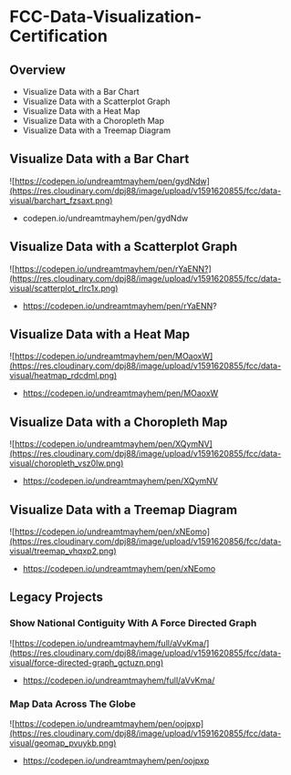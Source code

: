# FCC-Data-Visualization-Certification


## Overview
- Visualize Data with a Bar Chart
- Visualize Data with a Scatterplot Graph
- Visualize Data with a Heat Map
- Visualize Data with a Choropleth Map
- Visualize Data with a Treemap Diagram


## Visualize Data with a Bar Chart

![https://codepen.io/undreamtmayhem/pen/gydNdw](https://res.cloudinary.com/dpj88/image/upload/v1591620855/fcc/data-visual/barchart_fzsaxt.png)
- codepen.io/undreamtmayhem/pen/gydNdw
## Visualize Data with a Scatterplot Graph
![https://codepen.io/undreamtmayhem/pen/rYaENN?](https://res.cloudinary.com/dpj88/image/upload/v1591620855/fcc/data-visual/scatterplot_rlrc1x.png)
- https://codepen.io/undreamtmayhem/pen/rYaENN?
## Visualize Data with a Heat Map
![https://codepen.io/undreamtmayhem/pen/MOaoxW](https://res.cloudinary.com/dpj88/image/upload/v1591620855/fcc/data-visual/heatmap_rdcdml.png)

- https://codepen.io/undreamtmayhem/pen/MOaoxW
## Visualize Data with a Choropleth Map
![https://codepen.io/undreamtmayhem/pen/XQymNV](https://res.cloudinary.com/dpj88/image/upload/v1591620855/fcc/data-visual/choropleth_vsz0lw.png)
- https://codepen.io/undreamtmayhem/pen/XQymNV
## Visualize Data with a Treemap Diagram
![https://codepen.io/undreamtmayhem/pen/xNEomo](https://res.cloudinary.com/dpj88/image/upload/v1591620856/fcc/data-visual/treemap_vhqxp2.png)
- https://codepen.io/undreamtmayhem/pen/xNEomo

## Legacy Projects

### Show National Contiguity With A Force Directed Graph
![https://codepen.io/undreamtmayhem/full/aVvKma/](https://res.cloudinary.com/dpj88/image/upload/v1591620855/fcc/data-visual/force-directed-graph_gctuzn.png)
- https://codepen.io/undreamtmayhem/full/aVvKma/

### Map Data Across The Globe
![https://codepen.io/undreamtmayhem/pen/oojpxp](https://res.cloudinary.com/dpj88/image/upload/v1591620855/fcc/data-visual/geomap_pvuykb.png)
- https://codepen.io/undreamtmayhem/pen/oojpxp